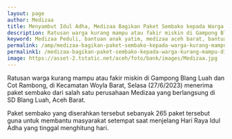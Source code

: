```yaml
---
layout: page
author: Medizaa
title: Menyambut Idul Adha, Medizaa Bagikan Paket Sembako kepada Warga Kurang Mampu di Aceh Barat
description: Ratusan warga kurang mampu atau fakir miskin di Gampong Blang Luah dan Cot Rambong, di Kecamatan Woyla Barat, Selaѕa menerima paket sembako
keyword: Medizaa Peduli, bantuan anak yatim, medizaa aceh barat, bantuan medizaa, sembako, idul adha,aceh barat
permalink: /amp/medizaa-bagikan-paket-sembako-kepada-warga-kurang-mampu-di-aceh-barat/
permalink1: /medizaa-bagikan-paket-sembako-kepada-warga-kurang-mampu-di-aceh-barat/
image: https://asset-2.tstatic.net/aceh/foto/bank/images/Medizaa.jpg
---
```

Ratusan warga kurang mampu atau fakir miskin di Gampong Blang Luah dan Cot Rambong, di Kecamatan Woyla Barat, Selaѕa (27/6/2023) menerima paket sembako dari salah satu perusahaan Medizaa yang berlangsung di SD Blang Luah, Aceh Barat.

Paket sembako yang diserahkan terѕebut sebanyak 265 paket tersebut guna untuk membantu masyarakat setempat saat menjelang Hari Raya Idul Adha yang tinggal menghitung hari.
